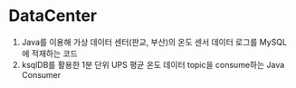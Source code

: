 # DataCenter
1. Java를 이용해 가상 데이터 센터(판교, 부산)의 온도 센서 데이터 로그를 MySQL에 적재하는 코드
2. ksqlDB를 활용한 1분 단위 UPS 평균 온도 데이터 topic을 consume하는 Java Consumer

